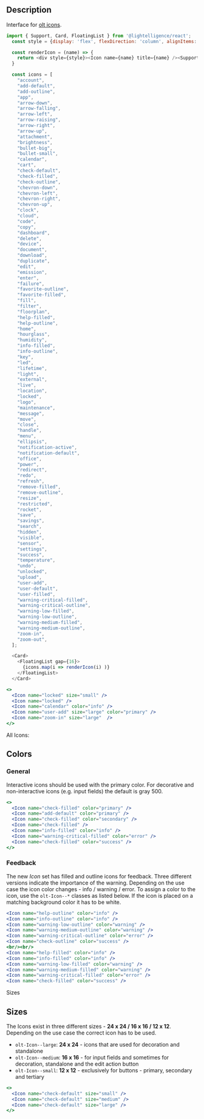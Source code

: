 ## Description

Interface for [olt icons](https://lightelligence-io.github.io/styles/#icon).

```js noeditor
import { Support, Card, FloatingList } from '@lightelligence/react';
  const style = {display: 'flex', flexDirection: 'column', alignItems: 'center', minWidth: '125px',  minHeight: '40px'};

  const renderIcon = (name) => {
    return <div style={style}><Icon name={name} title={name} /><Support>{name}</Support></div>
  }

  const icons = [
    "account",
    "add-default",
    "add-outline",
    "app",
    "arrow-down",
    "arrow-falling",
    "arrow-left",
    "arrow-raising",
    "arrow-right",
    "arrow-up",
    "attachment",
    "brightness",
    "bullet-big",
    "bullet-small",
    "calendar",
    "cart",
    "check-default",
    "check-filled",
    "check-outline",
    "chevron-down",
    "chevron-left",
    "chevron-right",
    "chevron-up",
    "clock",
    "cloud",
    "code",
    "copy",
    "dashboard",
    "delete",
    "device",
    "document",
    "download",
    "duplicate",
    "edit",
    "emission",
    "enter",
    "failure",
    "favorite-outline",
    "favorite-filled",
    "fill",
    "filter",
    "floorplan",
    "help-filled",
    "help-outline",
    "home",
    "hourglass",
    "humidity",
    "info-filled",
    "info-outline",
    "key",
    "led",
    "lifetime",
    "light",
    "external",
    "live",
    "location",
    "locked",
    "logo",
    "maintenance",
    "message",
    "move",
    "close",
    "handle",
    "menu",
    "ellipsis",
    "notification-active",
    "notification-default",
    "office",
    "power",
    "redirect",
    "redo",
    "refresh",
    "remove-filled",
    "remove-outline",
    "resize",
    "restricted",
    "rocket",
    "save",
    "savings",
    "search",
    "hidden",
    "visible",
    "sensor",
    "settings",
    "success",
    "temperature",
    "undo",
    "unlocked",
    "upload",
    "user-add",
    "user-default",
    "user-filled",
    "warning-critical-filled",
    "warning-critical-outline",
    "warning-low-filled",
    "warning-low-outline",
    "warning-medium-filled",
    "warning-medium-outline",
    "zoom-in",
    "zoom-out",
  ];

  <Card>
    <FloatingList gap={16}>
      {icons.map(i => renderIcon(i) )}
    </FloatingList>
  </Card>
```


```jsx
<>
  <Icon name="locked" size="small" />
  <Icon name="locked" />
  <Icon name="calendar" color="info" />
  <Icon name="user-add" size="large" color="primary" />
  <Icon name="zoom-in" size="large"  />
</>
```

All Icons:
## Colors

### General

Interactive icons should be used with the primary color.
For decorative and non-interactive icons (e.g. input fields) the default is gray 500.

```jsx
<>
  <Icon name="check-filled" color="primary" />
  <Icon name="add-default" color="primary" />
  <Icon name="check-filled" color="secondary" />
  <Icon name="check-filled" />
  <Icon name="info-filled" color="info" />
  <Icon name="warning-critical-filled" color="error" />
  <Icon name="check-filled" color="success" />
</>
```
### Feedback

The new *Icon* set has filled and outline icons for feedback.
Three different versions indicate the importance of the warning.
Depending on the use case the icon color changes - info / warning / error.
To assign a color to the icon, use the `olt-Icon--*` classes as listed below.
If the icon is placed on a matching background color it has to be white.

```jsx
<Icon name="help-outline" color="info" />
<Icon name="info-outline" color="info" />
<Icon name="warning-low-outline" color="warning" />
<Icon name="warning-medium-outline" color="warning" />
<Icon name="warning-critical-outline" color="error" />
<Icon name="check-outline" color="success" />
<br/><br/>
<Icon name="help-filled" color="info" />
<Icon name="info-filled" color="info" />
<Icon name="warning-low-filled" color="warning" />
<Icon name="warning-medium-filled" color="warning" />
<Icon name="warning-critical-filled" color="error" />
<Icon name="check-filled" color="success" />
```

Sizes

## Sizes

The Icons exist in three different sizes - **24 x 24 / 16 x 16 / 12 x 12**.
Depending on the use case the correct icon has to be used.

* `olt-Icon--large`: **24 x 24** - icons that are used for decoration and standalone
* `olt-Icon--medium`: **16 x 16** - for input fields and sometimes for decoration, standalone and the edit action button
* `olt-Icon--small`: **12 x 12** - exclusively for buttons - primary, secondary and tertiary

```jsx
<>
  <Icon name="check-default" size="small" />
  <Icon name="check-default" size="medium" />
  <Icon name="check-default" size="large" />
</>
```




